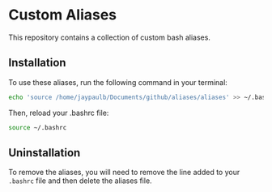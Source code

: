 # Custom Aliases

This repository contains a collection of custom bash aliases.

## Installation

To use these aliases, run the following command in your terminal:

```bash
echo 'source /home/jaypaulb/Documents/github/aliases/aliases' >> ~/.bashrc
```

Then, reload your .bashrc file:

```bash
source ~/.bashrc
```

## Uninstallation

To remove the aliases, you will need to remove the line added to your `.bashrc` file and then delete the aliases file.
